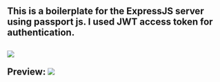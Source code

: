 <h2>This is a boilerplate for the ExpressJS server using passport js. I used JWT access token for authentication. <h2/>

<img src="https://supertokens.com/static/b0172cabbcd583dd4ed222bdb83fc51a/9af93/jwt-structure.png"/>

Preview:
<img src="[https://ibb.co/DRWNNg6](https://i.ibb.co/wzgTTrb/Screenshot-from-2023-07-18-11-11-31.png)https://i.ibb.co/wzgTTrb/Screenshot-from-2023-07-18-11-11-31.png"/>
